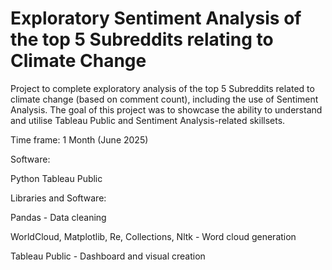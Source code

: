 # Exploratory Sentiment Analysis of the top 5 Subreddits relating to Climate Change 
Project to complete exploratory analysis of the top 5 Subreddits related to climate change (based on comment count), including the use of Sentiment Analysis. The goal of this project was to showcase the ability to understand and utilise Tableau Public and Sentiment Analysis-related skillsets. 

Time frame: 1 Month (June 2025)

Software:

Python
Tableau Public

Libraries and Software: 

Pandas - Data cleaning

WorldCloud, Matplotlib, Re, Collections, Nltk - Word cloud generation

Tableau Public - Dashboard and visual creation

